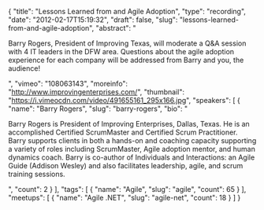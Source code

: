 {
  "title": "Lessons Learned from and Agile Adoption",
  "type": "recording",
  "date": "2012-02-17T15:19:32",
  "draft": false,
  "slug": "lessons-learned-from-and-agile-adoption",
  "abstract": "<p>Barry Rogers, President of Improving Texas, will moderate a Q&amp;A session with 4 IT leaders in the DFW area. Questions about the agile adoption experience for each company will be addressed from Barry and you, the audience!</p>",
  "vimeo": "108063143",
  "moreinfo": "http://www.improvingenterprises.com/",
  "thumbnail": "https://i.vimeocdn.com/video/491655161_295x166.jpg",
  "speakers": [
    {
      "name": "Barry Rogers",
      "slug": "barry-rogers",
      "bio": "<p>Barry Rogers is President of Improving Enterprises, Dallas, Texas. He is an accomplished Certified ScrumMaster and Certified Scrum Practitioner. Barry supports clients in both a hands-on and coaching capacity supporting a variety of roles including ScrumMaster, Agile adoption mentor, and human dynamics coach. Barry is co-author of Individuals and Interactions: an Agile Guide (Addison Wesley) and also facilitates leadership, agile, and scrum training sessions.</p>",
      "count": 2
    }
  ],
  "tags": [
    {
      "name": "Agile",
      "slug": "agile",
      "count": 65
    }
  ],
  "meetups": [
    {
      "name": "Agile .NET",
      "slug": "agile-net",
      "count": 18
    }
  ]
}